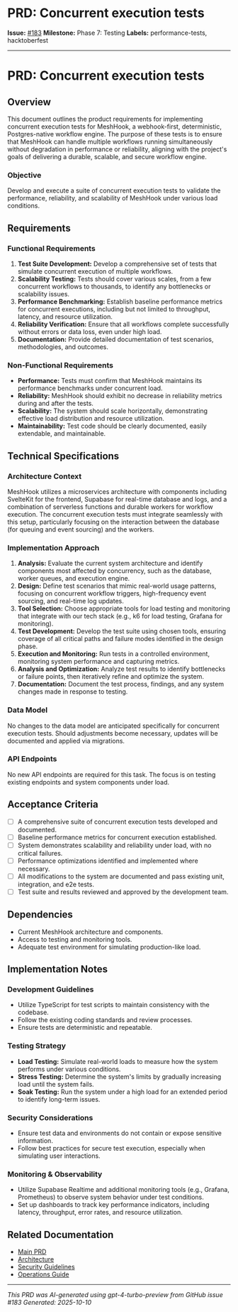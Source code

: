 # PRD: Concurrent execution tests

**Issue:** [#183](https://github.com/profullstack/meshhook/issues/183)
**Milestone:** Phase 7: Testing
**Labels:** performance-tests, hacktoberfest

---

# PRD: Concurrent execution tests

## Overview

This document outlines the product requirements for implementing concurrent execution tests for MeshHook, a webhook-first, deterministic, Postgres-native workflow engine. The purpose of these tests is to ensure that MeshHook can handle multiple workflows running simultaneously without degradation in performance or reliability, aligning with the project's goals of delivering a durable, scalable, and secure workflow engine.

### Objective

Develop and execute a suite of concurrent execution tests to validate the performance, reliability, and scalability of MeshHook under various load conditions.

## Requirements

### Functional Requirements

1. **Test Suite Development:** Develop a comprehensive set of tests that simulate concurrent execution of multiple workflows.
2. **Scalability Testing:** Tests should cover various scales, from a few concurrent workflows to thousands, to identify any bottlenecks or scalability issues.
3. **Performance Benchmarking:** Establish baseline performance metrics for concurrent executions, including but not limited to throughput, latency, and resource utilization.
4. **Reliability Verification:** Ensure that all workflows complete successfully without errors or data loss, even under high load.
5. **Documentation:** Provide detailed documentation of test scenarios, methodologies, and outcomes.

### Non-Functional Requirements

- **Performance:** Tests must confirm that MeshHook maintains its performance benchmarks under concurrent load.
- **Reliability:** MeshHook should exhibit no decrease in reliability metrics during and after the tests.
- **Scalability:** The system should scale horizontally, demonstrating effective load distribution and resource utilization.
- **Maintainability:** Test code should be clearly documented, easily extendable, and maintainable.

## Technical Specifications

### Architecture Context

MeshHook utilizes a microservices architecture with components including SvelteKit for the frontend, Supabase for real-time database and logs, and a combination of serverless functions and durable workers for workflow execution. The concurrent execution tests must integrate seamlessly with this setup, particularly focusing on the interaction between the database (for queuing and event sourcing) and the workers.

### Implementation Approach

1. **Analysis:** Evaluate the current system architecture and identify components most affected by concurrency, such as the database, worker queues, and execution engine.
2. **Design:** Define test scenarios that mimic real-world usage patterns, focusing on concurrent workflow triggers, high-frequency event sourcing, and real-time log updates.
3. **Tool Selection:** Choose appropriate tools for load testing and monitoring that integrate with our tech stack (e.g., k6 for load testing, Grafana for monitoring).
4. **Test Development:** Develop the test suite using chosen tools, ensuring coverage of all critical paths and failure modes identified in the design phase.
5. **Execution and Monitoring:** Run tests in a controlled environment, monitoring system performance and capturing metrics.
6. **Analysis and Optimization:** Analyze test results to identify bottlenecks or failure points, then iteratively refine and optimize the system.
7. **Documentation:** Document the test process, findings, and any system changes made in response to testing.

### Data Model

No changes to the data model are anticipated specifically for concurrent execution tests. Should adjustments become necessary, updates will be documented and applied via migrations.

### API Endpoints

No new API endpoints are required for this task. The focus is on testing existing endpoints and system components under load.

## Acceptance Criteria

- [ ] A comprehensive suite of concurrent execution tests developed and documented.
- [ ] Baseline performance metrics for concurrent execution established.
- [ ] System demonstrates scalability and reliability under load, with no critical failures.
- [ ] Performance optimizations identified and implemented where necessary.
- [ ] All modifications to the system are documented and pass existing unit, integration, and e2e tests.
- [ ] Test suite and results reviewed and approved by the development team.

## Dependencies

- Current MeshHook architecture and components.
- Access to testing and monitoring tools.
- Adequate test environment for simulating production-like load.

## Implementation Notes

### Development Guidelines

- Utilize TypeScript for test scripts to maintain consistency with the codebase.
- Follow the existing coding standards and review processes.
- Ensure tests are deterministic and repeatable.

### Testing Strategy

- **Load Testing:** Simulate real-world loads to measure how the system performs under various conditions.
- **Stress Testing:** Determine the system's limits by gradually increasing load until the system fails.
- **Soak Testing:** Run the system under a high load for an extended period to identify long-term issues.

### Security Considerations

- Ensure test data and environments do not contain or expose sensitive information.
- Follow best practices for secure test execution, especially when simulating user interactions.

### Monitoring & Observability

- Utilize Supabase Realtime and additional monitoring tools (e.g., Grafana, Prometheus) to observe system behavior under test conditions.
- Set up dashboards to track key performance indicators, including latency, throughput, error rates, and resource utilization.

## Related Documentation

- [Main PRD](../PRD.md)
- [Architecture](../Architecture.md)
- [Security Guidelines](../Security.md)
- [Operations Guide](../Operations.md)

---

*This PRD was AI-generated using gpt-4-turbo-preview from GitHub issue #183*
*Generated: 2025-10-10*
